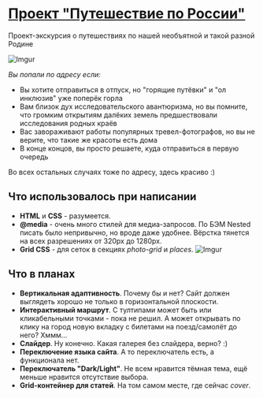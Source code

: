 # [Проект "Путешествие по России"](https://hyardlung.github.io/russian-travel/)

Проект-экскурсия о путешествиях по нашей необъятной и такой разной Родине 

![Imgur](https://i.imgur.com/9RjcMlt.jpg)

*Вы попали по адресу если:*

* Вы хотите отправиться в отпуск, но "горящие путёвки" и "ол инклюзив" уже поперёк горла
* Вам близок дух исследовательского авантюризма, но вы помните, что громким открытиям далёких земель предшествовали исследования родных краёв
* Вас завораживают работы популярных тревел-фотографов, но вы не верите, что такие же красоты есть дома
* В конце концов, вы просто решаете, куда отправиться в первую очередь

Во всех остальных случаях тоже по адресу, здесь красиво :)

## Что использовалось при написании

* **HTML** и **CSS** - разумеется. 
* **@media** - очень много стилей для медиа-запросов. По БЭМ Nested писать было непривычно, но вроде даже удобнее. Вёрстка тянется на всех разрешениях от 320px до 1280px. 
* **Grid CSS** - для сеток в секциях *photo-grid* и *places*.
![Imgur](https://i.imgur.com/d0BRcJD.jpg) 

## Что в планах
 * **Вертикальная адаптивность**. Почему бы и нет? Сайт должен выглядеть хорошо не только в горизонтальной плоскости.
 * **Интерактивный маршрут**. С тултипами может быть или кликабельными точками - пока не решил. А может открывать по клику на город новую вкладку с билетами на поезд/самолёт до него? Хммм... 
 * **Слайдер**. Ну конечно. Какая галерея без слайдера, верно? :)
 * **Переключение языка сайта**. А то переключатель есть, а функционала нет. 
 * **Переключатель "Dark/Light"**. Не всем нравится тёмная тема, ещё меньше нравится отсутствие выбора.
 * **Grid-контейнер для статей**. На том самом месте, где сейчас *сover*.
